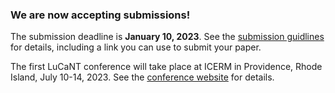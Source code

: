<h3>We are now accepting submissions!</h3>

<p>The submission deadline is <b>January 10, 2023</b>.  See the <a href="submissions.md">submission guidlines</a> for details, including a link you can use to submit your paper.</p>

<p>The first LuCaNT conference will take place at ICERM in Providence, Rhode Island, July 10-14, 2023.  See the <a href="https://icerm.brown.edu/events/sc-23-lucant/">conference website</a> for details.</p>
